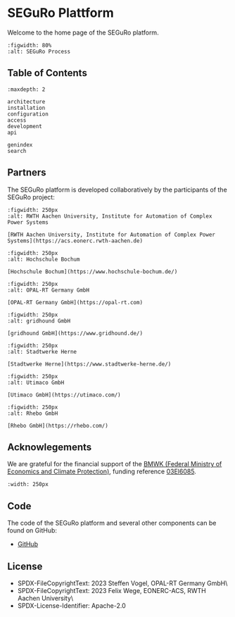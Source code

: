 # SEGuRo Plattform

Welcome to the home page of the SEGuRo platform.

```{figure} _static/seguro_concept.png
:figwidth: 80%
:alt: SEGuRo Process
```

## Table of Contents

```{toctree}
:maxdepth: 2

architecture
installation
configuration
access
development
api

genindex
search
```

## Partners

The SEGuRo platform is developed collaboratively by the participants of the SEGuRo project:

```{figure} _static/logos/rwth.svg
:figwidth: 250px
:alt: RWTH Aachen University, Institute for Automation of Complex Power Systems

[RWTH Aachen University, Institute for Automation of Complex Power Systems](https://acs.eonerc.rwth-aachen.de)
```

```{figure} _static/logos/hsbo.jpg
:figwidth: 250px
:alt: Hochschule Bochum

[Hochschule Bochum](https://www.hochschule-bochum.de/)
```

```{figure} _static/logos/opal-rt.png
:figwidth: 250px
:alt: OPAL-RT Germany GmbH

[OPAL-RT Germany GmbH](https://opal-rt.com)
```

```{figure} _static/logos/gridhound.svg
:figwidth: 250px
:alt: gridhound GmbH

[gridhound GmbH](https://www.gridhound.de/)
```

```{figure} _static/logos/stwh.svg
:figwidth: 250px
:alt: Stadtwerke Herne

[Stadtwerke Herne](https://www.stadtwerke-herne.de/)
```

```{figure} _static/logos/utimaco.svg
:figwidth: 250px
:alt: Utimaco GmbH

[Utimaco GmbH](https://utimaco.com/)
```

```{figure} _static/logos/rhebo.png
:figwidth: 250px
:alt: Rhebo GmbH

[Rhebo GmbH](https://rhebo.com/)
```

## Acknowlegements

We are grateful for the financial support of the [BMWK (Federal Ministry of Economics and Climate Protection)](https://www.bmwk.de/), funding reference [03El6085](https://www.enargus.de/pub/bscw.cgi/?op=enargus.eps2&q=%2201249617/1%22).

```{image} _static/bmwk_funding.png
:width: 250px
```

## Code

The code of the SEGuRo platform and several other components can be found on GitHub:

-   [GitHub](https://github.com/SEGuRo-Projekt/Plattform)

## License

- SPDX-FileCopyrightText: 2023 Steffen Vogel, OPAL-RT Germany GmbH\
- SPDX-FileCopyrightText: 2023 Felix Wege, EONERC-ACS, RWTH Aachen  University\
- SPDX-License-Identifier: Apache-2.0

